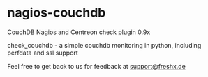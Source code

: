 nagios-couchdb
==============

CouchDB Nagios and Centreon check plugin 0.9x

check_couchdb - a simple couchdb monitoring in python, including perfdata and ssl support

Feel free to get back to us for feedback at support@freshx.de
